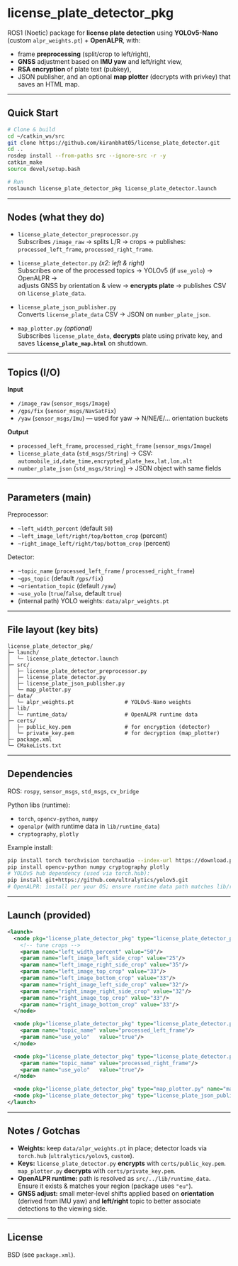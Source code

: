 # license_plate_detector_pkg

ROS1 (Noetic) package for **license plate detection** using **YOLOv5-Nano** (custom `alpr_weights.pt`) + **OpenALPR**, with:
- frame **preprocessing** (split/crop to left/right),
- **GNSS** adjustment based on **IMU yaw** and left/right view,
- **RSA encryption** of plate text (pubkey),
- JSON publisher, and an optional **map plotter** (decrypts with privkey) that saves an HTML map.

---

## Quick Start

```bash
# Clone & build
cd ~/catkin_ws/src
git clone https://github.com/kiranbhat05/license_plate_detector.git
cd ..
rosdep install --from-paths src --ignore-src -r -y
catkin_make
source devel/setup.bash

# Run
roslaunch license_plate_detector_pkg license_plate_detector.launch
```

---

## Nodes (what they do)

- `license_plate_detector_preprocessor.py`  
  Subscribes `/image_raw` → splits L/R → crops → publishes:
  `processed_left_frame`, `processed_right_frame`.

- `license_plate_detector.py` *(x2: left & right)*  
  Subscribes one of the processed topics → YOLOv5 (if `use_yolo`) → OpenALPR →  
  adjusts GNSS by orientation & view → **encrypts plate** → publishes CSV on `license_plate_data`.

- `license_plate_json_publisher.py`  
  Converts `license_plate_data` CSV → JSON on `number_plate_json`.

- `map_plotter.py` *(optional)*  
  Subscribes `license_plate_data`, **decrypts** plate using private key, and saves **`license_plate_map.html`** on shutdown.

---

## Topics (I/O)

**Input**
- `/image_raw` (`sensor_msgs/Image`)
- `/gps/fix` (`sensor_msgs/NavSatFix`)
- `/yaw` (`sensor_msgs/Imu`) — used for yaw → N/NE/E/… orientation buckets

**Output**
- `processed_left_frame`, `processed_right_frame` (`sensor_msgs/Image`)
- `license_plate_data` (`std_msgs/String`) → CSV:  
  `automobile_id,date_time,encrypted_plate_hex,lat,lon,alt`
- `number_plate_json` (`std_msgs/String`) → JSON object with same fields

---

## Parameters (main)

Preprocessor:
- `~left_width_percent` (default `50`)
- `~left_image_left/right/top/bottom_crop` (percent)
- `~right_image_left/right/top/bottom_crop` (percent)

Detector:
- `~topic_name` (`processed_left_frame` / `processed_right_frame`)
- `~gps_topic` (default `/gps/fix`)
- `~orientation_topic` (default `/yaw`)
- `~use_yolo` (`true`/`false`, default `true`)
- (internal path) YOLO weights: `data/alpr_weights.pt`

---

## File layout (key bits)

```
license_plate_detector_pkg/
├─ launch/
│  └─ license_plate_detector.launch
├─ src/
│  ├─ license_plate_detector_preprocessor.py
│  ├─ license_plate_detector.py
│  ├─ license_plate_json_publisher.py
│  └─ map_plotter.py
├─ data/
│  └─ alpr_weights.pt                # YOLOv5-Nano weights
├─ lib/
│  └─ runtime_data/                  # OpenALPR runtime data
├─ certs/
│  ├─ public_key.pem                 # for encryption (detector)
│  └─ private_key.pem                # for decryption (map_plotter)
├─ package.xml
└─ CMakeLists.txt
```

---

## Dependencies

ROS: `rospy`, `sensor_msgs`, `std_msgs`, `cv_bridge`

Python libs (runtime):
- `torch`, `opencv-python`, `numpy`
- `openalpr` (with runtime data in `lib/runtime_data`)
- `cryptography`, `plotly`

Example install:
```bash
pip install torch torchvision torchaudio --index-url https://download.pytorch.org/whl/cu118
pip install opencv-python numpy cryptography plotly
# YOLOv5 hub dependency (used via torch.hub):
pip install git+https://github.com/ultralytics/yolov5.git
# OpenALPR: install per your OS; ensure runtime data path matches lib/runtime_data
```

---

## Launch (provided)

```xml
<launch>
  <node pkg="license_plate_detector_pkg" type="license_plate_detector_preprocessor.py" name="license_plate_detector_preprocessor" output="screen">
    <!-- tune crops -->
    <param name="left_width_percent" value="50"/>
    <param name="left_image_left_side_crop" value="25"/>
    <param name="left_image_right_side_crop" value="35"/>
    <param name="left_image_top_crop" value="33"/>
    <param name="left_image_bottom_crop" value="33"/>
    <param name="right_image_left_side_crop" value="32"/>
    <param name="right_image_right_side_crop" value="32"/>
    <param name="right_image_top_crop" value="33"/>
    <param name="right_image_bottom_crop" value="33"/>
  </node>

  <node pkg="license_plate_detector_pkg" type="license_plate_detector.py" name="license_plate_detector_left"  output="screen">
    <param name="topic_name" value="processed_left_frame"/>
    <param name="use_yolo"   value="true"/>
  </node>

  <node pkg="license_plate_detector_pkg" type="license_plate_detector.py" name="license_plate_detector_right" output="screen">
    <param name="topic_name" value="processed_right_frame"/>
    <param name="use_yolo"   value="true"/>
  </node>

  <node pkg="license_plate_detector_pkg" type="map_plotter.py" name="map_plotter" output="screen"/>
  <node pkg="license_plate_detector_pkg" type="license_plate_json_publisher.py" name="license_plate_json_publisher" output="screen"/>
</launch>
```

---

## Notes / Gotchas

- **Weights:** keep `data/alpr_weights.pt` in place; detector loads via `torch.hub` (`ultralytics/yolov5`, `custom`).
- **Keys:** `license_plate_detector.py` **encrypts** with `certs/public_key.pem`.  
  `map_plotter.py` **decrypts** with `certs/private_key.pem`.
- **OpenALPR runtime:** path is resolved as `src/../lib/runtime_data`. Ensure it exists & matches your region (package uses `"eu"`).
- **GNSS adjust:** small meter-level shifts applied based on **orientation** (derived from IMU yaw) and **left/right** topic to better associate detections to the viewing side.

---

## License

BSD (see `package.xml`).
